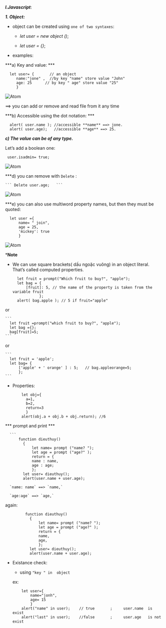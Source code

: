  ***I.Javascript***:

***1. Object:***

- object can be created using ```one of two syntaxes```: 

  + *let user = new object ()*;
  
  + *let user = {}*;
  
- examples:

***a)  Key and value: *** 

```
  let user= {       // an object
     name:"jone" ,  //by key "name" store value "John"
     age: 25      // by key " age" store value "25"
     }
```

  ![Atom](http://javascript.info/article/object/object-user@2x.png)
    
==> you can add or remove and read file from it any time

***b)  Accessible using the dot notation: ***

```
  alert( user.name ); //accessible **name** ==> jone.
  alert( user.age);   //accessible **age** ==> 25.
```

***c) The value can be of any type.***

 Let’s add a boolean one:
 
 ``` 
  user.isadmin= true;
```

  ![Atom](http://javascript.info/article/object/object-user-isadmin@2x.png)
  
***d) you can remove with `Delete` : 

    ``` Delete user.age;   ```
    
   ![Atom](http://javascript.info/article/object/object-user-delete@2x.png)
   
***e) you can also use multiword property names, but then they must be quoted:

  ```
    let user ={
        name= " join",
        age = 25,
        'mickey': true
        }
   ```

![Atom](http://javascript.info/article/object/object-user-props@2x.png)

***Note**
              
- We can use square brackets( dấu ngoặc vuông)  in an object literal. That’s called computed properties.

    ```
      let fruit = prompt("Which fruit to buy?", "apple");
      let bag = {
          [fruit]: 5, // the name of the property is taken from the variable fruit
                };
      alert( bag.apple ); // 5 if fruit="apple"
    ```
    
 or 
 
    ``` 
      let fruit =prompt("which fruit to buy?", "apple");
      let bag ={};
      bag[fruit]=5;
    ```
    
or 

    ``` 
      let fruit = 'apple';
      let bag= {
          ['apple' + ' orange' ] : 5;   // bag.appleorange=5;
          };
    ```
    
- Properties:

    ```
        let obj={
          a=1, 
          b=2,
          return=3
          }
        alert(obj.a + obj.b + obj.return); //6
     ```
     
 *** prompt and print ***

      ```
          function dieuthuy()
            {
                let name= prompt ("name? ");
                let age = prompt ("age?" );
                return = {
                name : name,
                age : age;
                };
            let user= dieuthuy();
            alert(user.name + user.age);
      
      `name: name` ==> `name,`
      
      `age:age` ==> `age,`
      
again:

 ```
          function dieuthuy()
            {
                let name= prompt ("name? ");
                let age = prompt ("age?" );
                return = {
                name,
                age,
                };
            let user= dieuthuy();
            alert(user.name + user.age);
```
                
- Existance check:

  + using ` "key " in  object `
  
  ex:
  
    ```
        let user={
            name="jonh",
            age= 15
            }
        alert("name" in user);    // true       ;     user.name  is exist
        alert("last" in user);    //false       ;     user.age   is not exist
    ```
    








